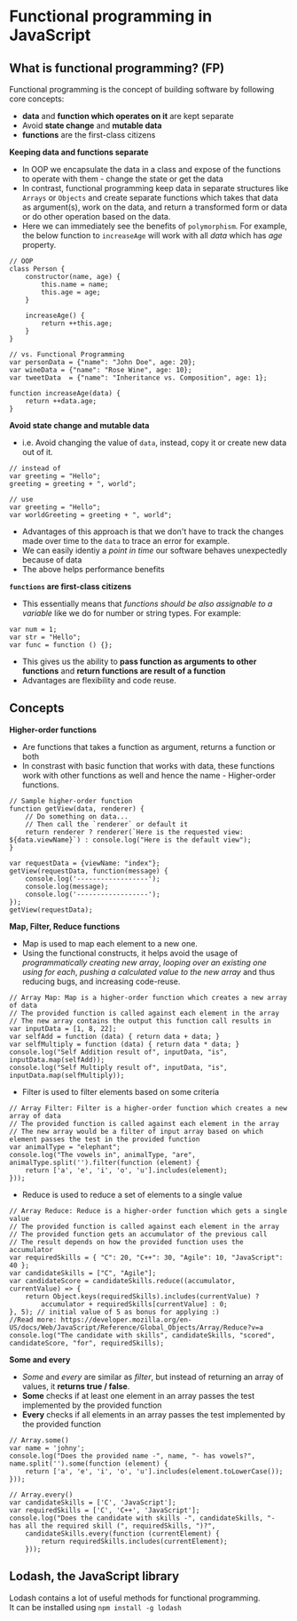 # Functional programming in JavaScript

## What is functional programming?  (FP)
Functional programming is the concept of building software by following core concepts:  
- **data** and **function which operates on it** are kept separate
- Avoid **state change** and **mutable data**
- **functions** are the first-class citizens

**Keeping data and functions separate**
- In OOP we encapsulate the data in a class and expose of the functions to operate with them - change the state or get the data
- In contrast, functional programming keep data in separate structures like `Arrays` or `Objects` and create separate functions which takes that data as argument(s), work on the data, and return a transformed form or data or do other operation based on the data. 
- Here we can immediately see the benefits of `polymorphism`. For example, the below function to `increaseAge` will work with all *data* which has *age* property.  
```
// OOP 
class Person {
	constructor(name, age) {
		this.name = name;
		this.age = age;
	}

	increaseAge() {
		return ++this.age;
	}
}

// vs. Functional Programming
var personData = {"name": "John Doe", age: 20};
var wineData = {"name": "Rose Wine", age: 10};
var tweetData  = {"name": "Inheritance vs. Composition", age: 1};

function increaseAge(data) {
	return ++data.age;
}
```

**Avoid state change and mutable data** 
- i.e. Avoid changing the value of `data`, instead, copy it or create new data out of it. 
```
// instead of 
var greeting = "Hello";
greeting = greeting + ", world";

// use
var greeting = "Hello";
var worldGreeting = greeting + ", world";
```
- Advantages of this approach is that we don't have to track the changes made over time to the `data` to trace an error for example. 
- We can easily identiy a *point in time* our software behaves unexpectedly because of data
- The above helps performance benefits 

**`functions` are first-class citizens**
- This essentially means that *functions should be also assignable to a variable* like we do for number or string types. For example: 
```
var num = 1;
var str = "Hello";
var func = function () {};
```
- This gives us the ability to **pass function as arguments to other functions** and **return functions are result of a function** 
- Advantages are flexibility and code reuse.  

## Concepts

**Higher-order functions**
- Are functions that takes a function as argument, returns a function or both
- In constrast with basic function that works with data, these functions work with other functions as well and hence the name - Higher-order functions. 
```
// Sample higher-order function 
function getView(data, renderer) {
	// Do something on data...
	// Then call the `renderer` or default it
	return renderer ? renderer(`Here is the requested view: ${data.viewName}`) : console.log("Here is the default view");
}

var requestData = {viewName: "index"}; 
getView(requestData, function(message) {
	console.log('------------------');
	console.log(message);
	console.log('------------------');
});
getView(requestData);
```

**Map, Filter, Reduce functions**
- Map is used to map each element to a new one.
- Using the functional constructs, it helps avoid the usage of *programmatically creating new array*, *looping over an existing one using for each*, *pushing a calculated value to the new array* and thus reducing bugs, and increasing code-reuse. 
```
// Array Map: Map is a higher-order function which creates a new array of data
// The provided function is called against each element in the array
// The new array contains the output this function call results in 
var inputData = [1, 8, 22];
var selfAdd = function (data) { return data + data; }
var selfMultiply = function (data) { return data * data; }
console.log("Self Addition result of", inputData, "is", inputData.map(selfAdd));
console.log("Self Multiply result of", inputData, "is", inputData.map(selfMultiply));
```
- Filter is used to filter elements based on some criteria
```
// Array Filter: Filter is a higher-order function which creates a new array of data
// The provided function is called against each element in the array
// The new array would be a filter of input array based on which element passes the test in the provided function
var animalType = "elephant";
console.log("The vowels in", animalType, "are", animalType.split('').filter(function (element) {
	return ['a', 'e', 'i', 'o', 'u'].includes(element);
}));
```
- Reduce is used to reduce a set of elements to a single value 
```
// Array Reduce: Reduce is a higher-order function which gets a single value
// The provided function is called against each element in the array
// The provided function gets an accumulator of the previous call
// The result depends on how the provided function uses the accumulator 
var requiredSkills = { "C": 20, "C++": 30, "Agile": 10, "JavaScript": 40 };
var candidateSkills = ["C", "Agile"];
var candidateScore = candidateSkills.reduce((accumulator, currentValue) => {
	return Object.keys(requiredSkills).includes(currentValue) ?
		accumulator + requiredSkills[currentValue] : 0;
}, 5); // initial value of 5 as bonus for applying :) 
//Read more: https://developer.mozilla.org/en-US/docs/Web/JavaScript/Reference/Global_Objects/Array/Reduce?v=a
console.log("The candidate with skills", candidateSkills, "scored", candidateScore, "for", requiredSkills);
```

**Some and every**
- *Some* and *every* are similar as *filter*, but instead of returning an array of values, it **returns true / false**. 
- **Some** checks if at least one element in an array passes the test implemented by the provided function
- **Every** checks if all elements in an array passes the test implemented by the provided function 
```
// Array.some()
var name = 'johny';
console.log("Does the provided name -", name, "- has vowels?", name.split('').some(function (element) {
	return ['a', 'e', 'i', 'o', 'u'].includes(element.toLowerCase());
}));

// Array.every()
var candidateSkills = ['C', 'JavaScript'];
var requiredSkills = ['C', 'C++', 'JavaScript'];
console.log("Does the candidate with skills -", candidateSkills, "- has all the required skill (", requiredSkills, ")?",
	candidateSkills.every(function (currentElement) {
		return requiredSkills.includes(currentElement);
	}));
```

## Lodash, the JavaScript library
Lodash contains a lot of useful methods for functional programming.  
It can be installed using `npm install -g lodash`



